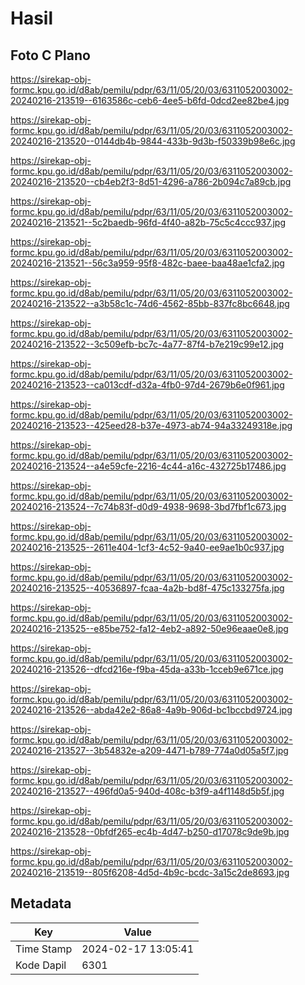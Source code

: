 # Hasil

## Foto C Plano

https://sirekap-obj-formc.kpu.go.id/d8ab/pemilu/pdpr/63/11/05/20/03/6311052003002-20240216-213519--6163586c-ceb6-4ee5-b6fd-0dcd2ee82be4.jpg

https://sirekap-obj-formc.kpu.go.id/d8ab/pemilu/pdpr/63/11/05/20/03/6311052003002-20240216-213520--0144db4b-9844-433b-9d3b-f50339b98e6c.jpg

https://sirekap-obj-formc.kpu.go.id/d8ab/pemilu/pdpr/63/11/05/20/03/6311052003002-20240216-213520--cb4eb2f3-8d51-4296-a786-2b094c7a89cb.jpg

https://sirekap-obj-formc.kpu.go.id/d8ab/pemilu/pdpr/63/11/05/20/03/6311052003002-20240216-213521--5c2baedb-96fd-4f40-a82b-75c5c4ccc937.jpg

https://sirekap-obj-formc.kpu.go.id/d8ab/pemilu/pdpr/63/11/05/20/03/6311052003002-20240216-213521--56c3a959-95f8-482c-baee-baa48ae1cfa2.jpg

https://sirekap-obj-formc.kpu.go.id/d8ab/pemilu/pdpr/63/11/05/20/03/6311052003002-20240216-213522--a3b58c1c-74d6-4562-85bb-837fc8bc6648.jpg

https://sirekap-obj-formc.kpu.go.id/d8ab/pemilu/pdpr/63/11/05/20/03/6311052003002-20240216-213522--3c509efb-bc7c-4a77-87f4-b7e219c99e12.jpg

https://sirekap-obj-formc.kpu.go.id/d8ab/pemilu/pdpr/63/11/05/20/03/6311052003002-20240216-213523--ca013cdf-d32a-4fb0-97d4-2679b6e0f961.jpg

https://sirekap-obj-formc.kpu.go.id/d8ab/pemilu/pdpr/63/11/05/20/03/6311052003002-20240216-213523--425eed28-b37e-4973-ab74-94a33249318e.jpg

https://sirekap-obj-formc.kpu.go.id/d8ab/pemilu/pdpr/63/11/05/20/03/6311052003002-20240216-213524--a4e59cfe-2216-4c44-a16c-432725b17486.jpg

https://sirekap-obj-formc.kpu.go.id/d8ab/pemilu/pdpr/63/11/05/20/03/6311052003002-20240216-213524--7c74b83f-d0d9-4938-9698-3bd7fbf1c673.jpg

https://sirekap-obj-formc.kpu.go.id/d8ab/pemilu/pdpr/63/11/05/20/03/6311052003002-20240216-213525--2611e404-1cf3-4c52-9a40-ee9ae1b0c937.jpg

https://sirekap-obj-formc.kpu.go.id/d8ab/pemilu/pdpr/63/11/05/20/03/6311052003002-20240216-213525--40536897-fcaa-4a2b-bd8f-475c133275fa.jpg

https://sirekap-obj-formc.kpu.go.id/d8ab/pemilu/pdpr/63/11/05/20/03/6311052003002-20240216-213525--e85be752-fa12-4eb2-a892-50e96eaae0e8.jpg

https://sirekap-obj-formc.kpu.go.id/d8ab/pemilu/pdpr/63/11/05/20/03/6311052003002-20240216-213526--dfcd216e-f9ba-45da-a33b-1cceb9e671ce.jpg

https://sirekap-obj-formc.kpu.go.id/d8ab/pemilu/pdpr/63/11/05/20/03/6311052003002-20240216-213526--abda42e2-86a8-4a9b-906d-bc1bccbd9724.jpg

https://sirekap-obj-formc.kpu.go.id/d8ab/pemilu/pdpr/63/11/05/20/03/6311052003002-20240216-213527--3b54832e-a209-4471-b789-774a0d05a5f7.jpg

https://sirekap-obj-formc.kpu.go.id/d8ab/pemilu/pdpr/63/11/05/20/03/6311052003002-20240216-213527--496fd0a5-940d-408c-b3f9-a4f1148d5b5f.jpg

https://sirekap-obj-formc.kpu.go.id/d8ab/pemilu/pdpr/63/11/05/20/03/6311052003002-20240216-213528--0bfdf265-ec4b-4d47-b250-d17078c9de9b.jpg

https://sirekap-obj-formc.kpu.go.id/d8ab/pemilu/pdpr/63/11/05/20/03/6311052003002-20240216-213519--805f6208-4d5d-4b9c-bcdc-3a15c2de8693.jpg


## Metadata

| Key        | Value               |
| ---------- | ------------------- |
| Time Stamp | 2024-02-17 13:05:41 |
| Kode Dapil | 6301                |



